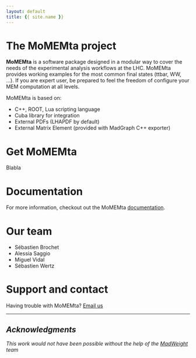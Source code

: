 ```yaml
---
layout: default
title: {{ site.name }}
---
```


# The MoMEMta project

**MoMEMta** is a software package designed in a modular way to cover the needs of the experimental analysis workflows at the LHC. MoMEMta provides working examples for the most common final states (ttbar, WW, ...). If you are expert user, be prepared to feel the freedom of configure your MEM computation at all levels.

MoMEMta is based on:

 - C++, ROOT, Lua scripting language
 - Cuba library for integration
 - External PDFs (LHAPDF by default)
 - External Matrix Element (provided with MadGraph C++ exporter)

# Get MoMEMta

Blabla

# Documentation

For more information, checkout out the MoMEMta [documentation](http://momemta.github.io/MoMEMta/).

# Our team

 - Sébastien Brochet
 - Alessia Saggio
 - Miguel Vidal
 - Sébastien Wertz

# Support and contact

Having trouble with MoMEMta? [Email us](mailto:momemta-contact@cern.ch)

---

## *Acknowledgments*

*This work would not have been possible without the help of the [MadWeight](https://cp3.irmp.ucl.ac.be/projects/madgraph/wiki/MadWeight) team*
